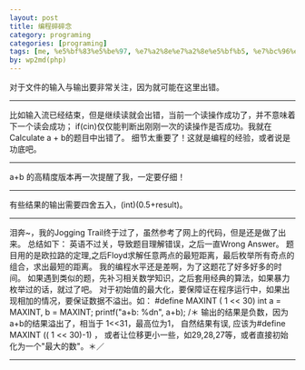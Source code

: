 ```yaml
---
layout: post
title: 编程碎碎念
category: programing
categories: [programing]
tags: [me, %e5%bf%83%e5%be%97, %e7%a2%8e%e7%a2%8e%e5%bf%b5, %e7%bc%96%e7%a8%8b]
by: wp2md(php)
---
```


对于文件的输入与输出要非常关注，因为就可能在这里出错。
*****
比如输入流已经结束，但是继续读就会出错，当前一个读操作成功了，并不意味着下一个读会成功；
if(cin)仅仅能判断出刚刚一次的读操作是否成功。我就在Calculate a + b的题目中出错了。
细节太重要了！这就是编程的经验，或者说是功底吧。
*****

a+b 的高精度版本再一次提醒了我，一定要仔细！
*****

有些结果的输出需要四舍五入，(int)(0.5+result)。
*****

泪奔~，我的Jogging Trail终于过了，虽然参考了网上的代码，但是还是做了出来。
总结如下：
    英语不过关，导致题目理解错误，之后一直Wrong Answer。
题目用的是欧拉路的定理,之后Floyd求解任意两点的最短距离，最后枚举所有奇点的组合，求出最短的距离。
我的编程水平还是差啊，为了这题花了好多好多的时间。
如果遇到类似的题，先补习相关数学知识，之后套用经典的算法，如果暴力枚举过的话，就过了吧。
对于初始值的最大化，要保障证在程序运行中，如果出现相加的情况，要保证数据不溢出。如：
#define MAXINT  ( 1 &lt;&lt; 30)
int a = MAXINT, b = MAXINT;
printf("a+b: %dn", a+b);
/＊  输出的结果是负数，因为a+b的结果溢出了，相当于 1&lt;&lt;31，最高位为1，
自然结果有误, 应该为#define MAXINT  (( 1 &lt;&lt; 30)-1) ， 或者让位移更小一些，如29,28,27等，或者直接初始化为一个"最大的数"。＊／
*****
